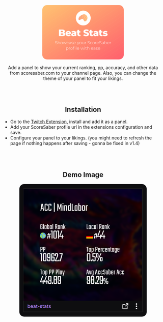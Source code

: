 

<br>&nbsp;<br>
<div align="center">
    <a href="">
        <img src="https://github.com/MindLaborDev/beat-stats/blob/main/demo/discovery.png?raw=true" width="256" style="border-radius: 15px;">
    </a>
    <p align="center">
        <p>Add a panel to show your current ranking, pp, accuracy, and other data from scoresaber.com to your channel page. Also, you can change the theme of your panel to fit your likings.</p>
    </p>
</div>

<br>&nbsp;<br>

<div align="center">
    <h2>Installation</h2>
</div>

* Go to the [Twitch Extension](https://dashboard.twitch.tv/extensions/61o5horkcyf4v7hvu181y3dj7s637v), install and add it as a panel.
* Add your ScoreSaber profile url in the extensions configuration and save.
* Configure your panel to your likings. (you might need to refresh the page if nothing happens after saving - gonna be fixed in v1.4)

<br>&nbsp;<br>


<div align="center">
    <h2>Demo Image</h2>
</div>

<div align="center">
    <img src="https://raw.githubusercontent.com/MindLaborDev/beat-stats/main/demo/demo.png?raw=true" width="400" style="border-radius: 15px;">
</div>
<br>&nbsp;<br>
